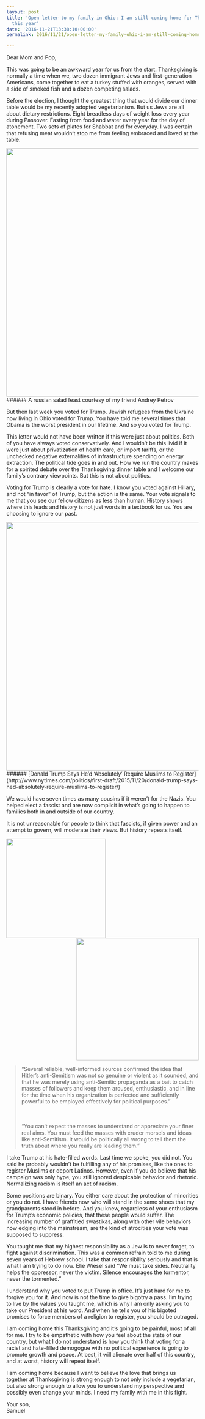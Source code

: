 ```yaml
---
layout: post
title: 'Open letter to my family in Ohio: I am still coming home for Thanksgiving
  this year'
date: '2016-11-21T13:38:10+00:00'
permalink: 2016/11/21/open-letter-my-family-ohio-i-am-still-coming-home-/

---
```

Dear Mom and Pop,

This was going to be an awkward year for us from the start. Thanksgiving is normally a time when we, two dozen immigrant Jews and first-generation Americans, come together to eat a turkey stuffed with oranges, served with a side of smoked fish and a dozen competing salads.

Before the election, I thought the greatest thing that would divide our dinner table would be my recently adopted vegetarianism. But us Jews are all about dietary restrictions. Eight breadless days of weight loss every year during Passover. Fasting from food and water every year for the day of atonement. Two sets of plates for Shabbat and for everyday. I was certain that refusing meat wouldn’t stop me from feeling embraced and loved at the table.

<img src="https://s3.amazonaws.com/static.newsblur.com/ofbrooklyn/open-letter-dinner.jpeg" style="width: 650px; margin: 0 auto;">
###### A russian salad feast courtesy of my friend Andrey Petrov

But then last week you voted for Trump. Jewish refugees from the Ukraine now living in Ohio voted for Trump. You have told me several times that Obama is the worst president in our lifetime. And so you voted for Trump.

<!--more-->

This letter would not have been written if this were just about politics. Both of you have always voted conservatively. And I wouldn’t be this livid if it were just about privatization of health care, or import tariffs, or the unchecked negative externalities of infrastructure spending on energy extraction. The political tide goes in and out. How we run the country makes for a spirited debate over the Thanksgiving dinner table and I welcome our family’s contrary viewpoints. But this is not about politics.

Voting for Trump is clearly a vote for hate. I know you voted against Hillary, and not “in favor” of Trump, but the action is the same. Your vote signals to me that you see our fellow citizens as less than human. History shows where this leads and history is not just words in a textbook for us. You are choosing to ignore our past.

<img src="http://static.newsblur.com.s3.amazonaws.com/ofbrooklyn/open-letter-baby-jews.jpeg" style="width: 650px; margin: 0 auto;">
###### [Donald Trump Says He’d ‘Absolutely’ Require Muslims to Register](http://www.nytimes.com/politics/first-draft/2015/11/20/donald-trump-says-hed-absolutely-require-muslims-to-register/)

We would have seven times as many cousins if it weren’t for the Nazis. You helped elect a fascist and are now complicit in what’s going to happen to families both in and outside of our country.

It is not unreasonable for people to think that fascists, if given power and an attempt to govern, will moderate their views. But history repeats itself.

<div style="overflow: hidden">
<img src="http://static.newsblur.com.s3.amazonaws.com/ofbrooklyn/open-letter-hitler-1.jpeg" style="float: left; width: 260px; margin-right: 24px;">
<img src="http://static.newsblur.com.s3.amazonaws.com/ofbrooklyn/open-letter-hitler-2.jpeg" style="float:right; width: 320px;">
</div>

<blockquote>“Several reliable, well-informed sources confirmed the idea that Hitler’s anti-Semitism was not so genuine or violent as it sounded, and that he was merely using anti-Semitic propaganda as a bait to catch masses of followers and keep them aroused, enthusiastic, and in line for the time when his organization is perfected and sufficiently powerful to be employed effectively for political purposes.”

<br><br>“You can’t expect the masses to understand or appreciate your finer real aims. You must feed the masses with cruder morsels and ideas like anti-Semitism. It would be politically all wrong to tell them the truth about where you really are leading them.”</blockquote>

I take Trump at his hate-filled words. Last time we spoke, you did not. You said he probably wouldn’t be fulfilling any of his promises, like the ones to register Muslims or deport Latinos. However, even if you do believe that his campaign was only hype, you still ignored despicable behavior and rhetoric. Normalizing racism is itself an act of racism.

Some positions are binary. You either care about the protection of minorities or you do not. I have friends now who will stand in the same shoes that my grandparents stood in before. And you knew, regardless of your enthusiasm for Trump’s economic policies, that these people would suffer. The increasing number of graffitied swastikas, along with other vile behaviors now edging into the mainstream, are the kind of atrocities your vote was supposed to suppress.

You taught me that my highest responsibility as a Jew is to never forget, to fight against discrimination. This was a common refrain told to me during seven years of Hebrew school. I take that responsibility seriously and that is what I am trying to do now. Elie Wiesel said “We must take sides. Neutrality helps the oppressor, never the victim. Silence encourages the tormentor, never the tormented.”

I understand why you voted to put Trump in office. It’s just hard for me to forgive you for it. And now is not the time to give bigotry a pass. I’m trying to live by the values you taught me, which is why I am only asking you to take our President at his word. And when he tells you of his bigoted promises to force members of a religion to register, you should be outraged.

I am coming home this Thanksgiving and it’s going to be painful, most of all for me. I try to be empathetic with how you feel about the state of our country, but what I do not understand is how you think that voting for a racist and hate-filled demogogue with no political experience is going to promote growth and peace. At best, it will alienate over half of this country, and at worst, history will repeat itself.

I am coming home because I want to believe the love that brings us together at Thanksgiving is strong enough to not only include a vegetarian, but also strong enough to allow you to understand my perspective and possibly even change your minds. I need my family with me in this fight.

Your son,
<br>Samuel

